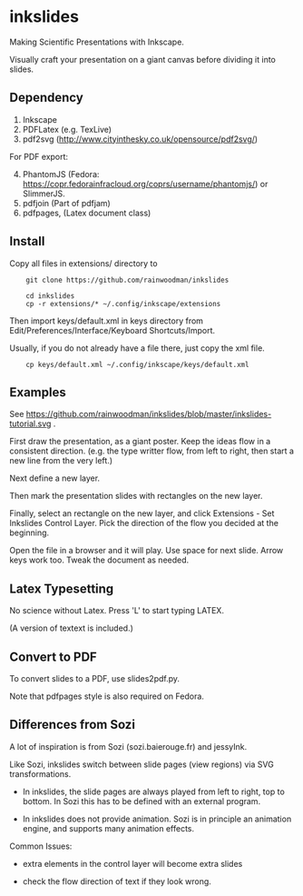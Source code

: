 inkslides
=========

Making Scientific Presentations with Inkscape.

Visually craft your presentation on a giant canvas before dividing it into slides.

Dependency
----------

1. Inkscape
2. PDFLatex (e.g. TexLive)
3. pdf2svg  (http://www.cityinthesky.co.uk/opensource/pdf2svg/)

For PDF export:

4. PhantomJS (Fedora: https://copr.fedorainfracloud.org/coprs/username/phantomjs/) or SlimmerJS.
5. pdfjoin   (Part of pdfjam)
6. pdfpages, (Latex document class)

Install
-------

Copy all files in extensions/ directory to

```
    git clone https://github.com/rainwoodman/inkslides

    cd inkslides
    cp -r extensions/* ~/.config/inkscape/extensions
```

Then import keys/default.xml in keys directory from Edit/Preferences/Interface/Keyboard Shortcuts/Import.

Usually, if you do not already have a file there, just copy the xml file.

```
    cp keys/default.xml ~/.config/inkscape/keys/default.xml
```

Examples
--------

See https://github.com/rainwoodman/inkslides/blob/master/inkslides-tutorial.svg .

First draw the presentation, as a giant poster. Keep the ideas flow in a consistent direction. (e.g. the type writter flow, from left to right, then start a new line from the very left.)

Next define a new layer.

Then mark the presentation slides with rectangles on the new layer.

Finally, select an rectangle on the new layer, and click Extensions - Set Inkslides Control Layer. Pick the direction of the flow you decided at the beginning.

Open the file in a browser and it will play. Use space for next slide. Arrow keys work too. Tweak the document as needed.

Latex Typesetting
-----------------

No science without Latex.
Press 'L' to start typing LATEX.

(A version of textext is included.)

Convert to PDF
--------------
To convert slides to a PDF, use slides2pdf.py.

Note that pdfpages style is also required on Fedora.

Differences from Sozi
---------------------

A lot of inspiration is from Sozi (sozi.baierouge.fr) and jessyInk.

Like Sozi, inkslides switch between slide pages (view regions)
via SVG transformations.

 * In inkslides, the slide pages are always played from left to right, top to bottom.
   In Sozi this has to be defined with an external program.

 * In inkslides does not provide animation. Sozi is in principle an animation engine, and supports
   many animation effects.

Common Issues:

 - extra elements in the control layer will become extra slides

 - check the flow direction of text if they look wrong.


